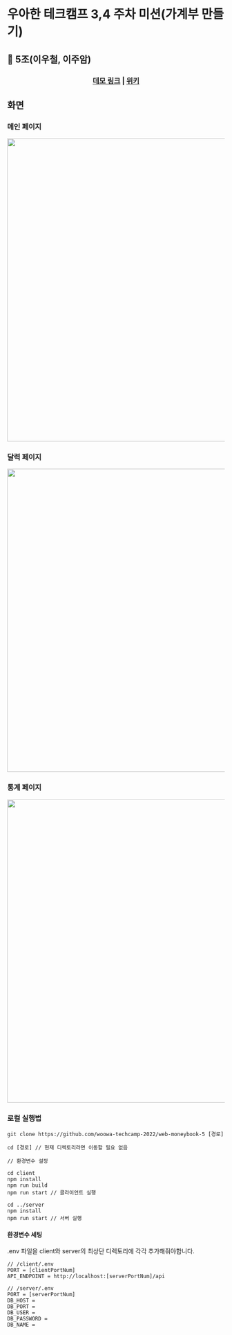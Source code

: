 # 우아한 테크캠프 3,4 주차 미션(가계부 만들기)

## 🤗 5조(이우철, 이주암)

<div align="center">

### [데모 링크](http://54.180.132.89) | [위키](https://github.com/woowa-techcamp-2022/web-moneybook-5/wiki)
</div>
    
## 화면

### 메인 페이지

<div align="center">
  <img width="700" src="https://i.imgur.com/8cnbpg5.png">
</div>

### 달력 페이지

<div align="center">
  <img width="700" src="https://i.imgur.com/iIoX6v2.png">
</div>

### 통계 페이지

<div align="center">
  <img width="700" src="https://i.imgur.com/Nv3T1OR.gif">
</div>

### 로컬 실행법
```
git clone https://github.com/woowa-techcamp-2022/web-moneybook-5 [경로]

cd [경로] // 현재 디렉토리라면 이동할 필요 없음

// 환경변수 설정

cd client
npm install
npm run build
npm run start // 클라이언트 실행

cd ../server
npm install
npm run start // 서버 실행
```

#### 환경변수 세팅
.env 파일을 client와 server의 최상단 디렉토리에 각각 추가해줘야합니다.
``` 
// /client/.env
PORT = [clientPortNum]
API_ENDPOINT = http://localhost:[serverPortNum]/api
```
```
// /server/.env
PORT = [serverPortNum]
DB_HOST = 
DB_PORT = 
DB_USER = 
DB_PASSWORD = 
DB_NAME = 
```
